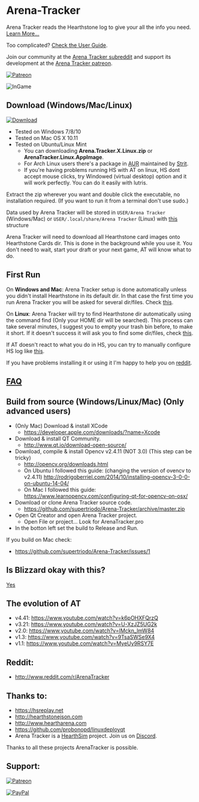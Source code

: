 # Arena-Tracker
Arena Tracker reads the Hearthstone log to give your all the info you need. [Learn More...](https://github.com/supertriodo/Arena-Tracker/blob/master/Readme/More.md)

Too complicated? [Check the User Guide](https://triodo.gitbook.io/arena-tracker-documentation/en).

Join our community at the [Arena Tracker subreddit](https://www.reddit.com/r/ArenaTracker/) and support its development at the [Arena Tracker patreon](https://www.patreon.com/triodo).

[![Patreon](https://c5.patreon.com/external/logo/become_a_patron_button.png)](https://www.patreon.com/triodo)

![InGame](https://github.com/supertriodo/Arena-Tracker/blob/master/Readme/inGame.png)


## Download (Windows/Mac/Linux)
[![Download](https://github.com/supertriodo/Arena-Tracker/blob/master/Readme/downloadButton.png)](https://github.com/supertriodo/Arena-Tracker/releases/latest)

* Tested on Windows 7/8/10
* Tested on Mac OS X 10.11
* Tested on Ubuntu/Linux Mint
  * You can downloading **Arena.Tracker.X.Linux.zip** or **ArenaTracker.Linux.AppImage**.
  * For Arch Linux users there's a package in [AUR](https://aur.archlinux.org/packages/arenatracker-bin/) maintained by [Strit](https://github.com/Strit).
  * If you're having problems running HS with AT on linux, HS dont accept mouse clicks, try Windowed (virtual desktop) option and it will work perfectly. You can do it easily with lutris.

Extract the zip wherever you want and double click the executable, no installation required.
(If you want to run it from a terminal don't use sudo.)

Data used by Arena Tracker will be stored in `USER/Arena Tracker` (Windows/Mac) or `USER/.local/share/Arena Tracker` (Linux) with [this](https://triodo.gitbook.io/arena-tracker-documentation/en/installation#ATdir) structure
  
Arena Tracker will need to download all Hearthstone card images onto Hearthstone Cards dir. This is done in the background while you use it. You don't need to wait, start your draft or your next game, AT will know what to do.


##  First Run
On **Windows and Mac**: Arena Tracker setup is done automatically unless you didn't install Hearthstone in its default dir. In that case the first time you run Arena Tracker you will be asked for several dir/files. Check [this](https://triodo.gitbook.io/arena-tracker-documentation/#i_setup_the_app_but_it_doesnt_work_it_didnt_upload_my_arena_game_it_didnt_start_drafting-1).

On **Linux**: Arena Tracker will try to find Hearthstone dir automatically using the command find (Only your HOME dir will be searched). This process can take several minutes, I suggest you to empty your trash bin before, to make it short.
If it doesn't success it will ask you to find some dir/files, check [this](https://triodo.gitbook.io/arena-tracker-documentation/en/installation).

If AT doesn't react to what you do in HS, you can try to manually configure HS log like [this](https://triodo.gitbook.io/arena-tracker-documentation/#activate-hs-logs-manually).

If you have problems installing it or using it I'm happy to help you on [reddit](http://www.reddit.com/r/ArenaTracker/).


## [FAQ](https://triodo.gitbook.io/arena-tracker-documentation/)



## Build from source (Windows/Linux/Mac) (Only advanced users)
* (Only Mac) Download & install XCode
  * https://developer.apple.com/downloads/?name=Xcode
* Download & install QT Community.
  * http://www.qt.io/download-open-source/
* Download, compile & install Opencv v2.4.11 (NOT 3.0) (This step can be tricky)
  * http://opencv.org/downloads.html
  * On Ubuntu I followed this guide: (changing the version of ovencv to v2.4.11)
   http://rodrigoberriel.com/2014/10/installing-opencv-3-0-0-on-ubuntu-14-04/
  * On Mac I followed this guide:
   https://www.learnopencv.com/configuring-qt-for-opencv-on-osx/
* Download or clone Arena Tracker source code.
  * https://github.com/supertriodo/Arena-Tracker/archive/master.zip
* Open Qt Creator and open Arena Tracker project.
  * Open File or project... Look for ArenaTracker.pro
* In the botton left set the build to Release and Run.
 
If you build on Mac check:
* https://github.com/supertriodo/Arena-Tracker/issues/1


## Is Blizzard okay with this?
[Yes](https://twitter.com/bdbrode/status/511151446038179840)  


## The evolution of AT
* v4.41: https://www.youtube.com/watch?v=k6pOHXFQrzQ
* v3.21: https://www.youtube.com/watch?v=U-XzJZ5UG2k
* v2.0: https://www.youtube.com/watch?v=IMckn_lmW84
* v1.3: https://www.youtube.com/watch?v=9TsaSWSe9X4
* v1.1: https://www.youtube.com/watch?v=MyeUy9RSY7E


## Reddit:
* http://www.reddit.com/r/ArenaTracker


## Thanks to:
* https://hsreplay.net
* http://hearthstonejson.com
* http://www.heartharena.com
* https://github.com/probonopd/linuxdeployqt
* Arena Tracker is a [HearthSim](http://hearthsim.info) project. Join us on [Discord](https://discord.gg/hearthsim).

Thanks to all these projects ArenaTracker is possible.


## Support:
[![Patreon](https://c5.patreon.com/external/logo/become_a_patron_button.png)](https://www.patreon.com/triodo)

[![PayPal](https://www.paypalobjects.com/webstatic/en_US/i/btn/png/gold-rect-paypal-44px.png)](https://www.paypal.com/cgi-bin/webscr?cmd=_donations&business=triodo%40gmail%2ecom&lc=GB&item_name=Arena%20Tracker&currency_code=EUR&bn=PP%2dDonationsBF%3abtn_donate_LG%2egif%3aNonHosted)
